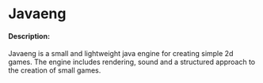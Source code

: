 # Javaeng


#### Description:
Javaeng is a small and lightweight java engine for creating simple 2d games. The engine includes rendering, sound and a structured approach to the creation of small games.

